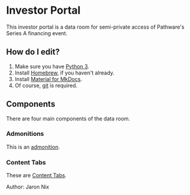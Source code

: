 # Investor Portal
This investor portal is a data room for semi-private access of Pathware's Series A financing event.

## How do I edit?
1. Make sure you have [Python 3](https://docs.python-guide.org/starting/install3/osx/).
2. Install [Homebrew](https://brew.sh), if you haven't already.
3. Install [Material for MkDocs](https://squidfunk.github.io/mkdocs-material/getting-started/).
4. Of course, [git](https://medium.com/@brlewis/start-using-gitlab-on-osx-52be5243fcc) is required.

## Components
There are four main components of the data room.

### Admonitions
This is an [admonition](https://squidfunk.github.io/mkdocs-material/reference/admonitions/#admonition).

### Content Tabs
These are [Content Tabs](https://squidfunk.github.io/mkdocs-material/reference/content-tabs/).

Author: Jaron Nix